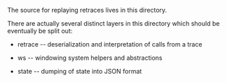 The source for replaying retraces lives in this directory.

There are actually several distinct layers in this directory which should be eventually be split out:

 * retrace -- deserialization and interpretation of calls from a trace

 * ws -- windowing system helpers and abstractions

 * state -- dumping of state into JSON format
